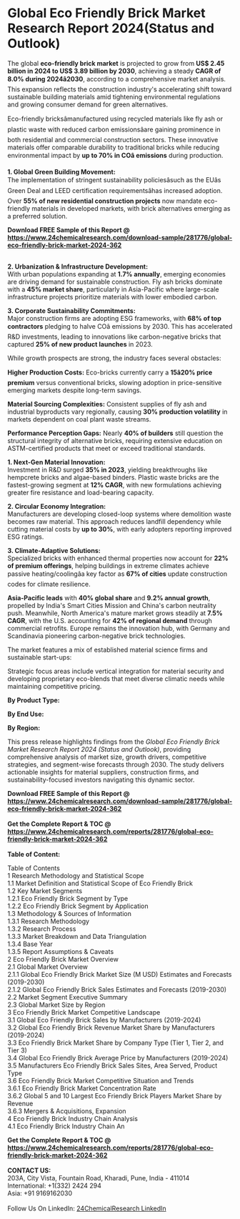 <h1>Global Eco Friendly Brick Market Research Report 2024(Status and Outlook)</h1><p>The global <strong>eco-friendly brick market</strong> is projected to grow from <strong>US$ 2.45 billion in 2024 to US$ 3.89 billion by 2030</strong>, achieving a steady <strong>CAGR of 8.0% during 2024â2030</strong>, according to a comprehensive market analysis. This expansion reflects the construction industry's accelerating shift toward sustainable building materials amid tightening environmental regulations and growing consumer demand for green alternatives.</p><p>Eco-friendly bricksâmanufactured using recycled materials like fly ash or plastic waste with reduced carbon emissionsâare gaining prominence in both residential and commercial construction sectors. These innovative materials offer comparable durability to traditional bricks while reducing environmental impact by <strong>up to 70% in COâ emissions</strong> during production.</p><p><strong>1. Global Green Building Movement:</strong><br>
The implementation of stringent sustainability policiesâsuch as the EUâs Green Deal and LEED certification requirementsâhas increased adoption. Over <strong>55% of new residential construction projects</strong> now mandate eco-friendly materials in developed markets, with brick alternatives emerging as a preferred solution.</p><div><b>Download FREE Sample of this Report @ 
            <a href="https://www.24chemicalresearch.com/download-sample/281776/global-eco-friendly-brick-market-2024-362">
            https://www.24chemicalresearch.com/download-sample/281776/global-eco-friendly-brick-market-2024-362</a></b></div><br><p><strong>2. Urbanization &amp; Infrastructure Development:</strong><br>
With urban populations expanding at <strong>1.7% annually</strong>, emerging economies are driving demand for sustainable construction. Fly ash bricks dominate with a <strong>45% market share</strong>, particularly in Asia-Pacific where large-scale infrastructure projects prioritize materials with lower embodied carbon.</p><p><strong>3. Corporate Sustainability Commitments:</strong><br>
Major construction firms are adopting ESG frameworks, with <strong>68% of top contractors</strong> pledging to halve COâ emissions by 2030. This has accelerated R&amp;D investments, leading to innovations like carbon-negative bricks that captured <strong>25% of new product launches</strong> in 2023.</p><p>While growth prospects are strong, the industry faces several obstacles:</p><p><strong>Higher Production Costs:</strong> Eco-bricks currently carry a <strong>15â20% price premium</strong> versus conventional bricks, slowing adoption in price-sensitive emerging markets despite long-term savings.</p><p><strong>Material Sourcing Complexities:</strong> Consistent supplies of fly ash and industrial byproducts vary regionally, causing <strong>30% production volatility</strong> in markets dependent on coal plant waste streams.</p><p><strong>Performance Perception Gaps:</strong> Nearly <strong>40% of builders</strong> still question the structural integrity of alternative bricks, requiring extensive education on ASTM-certified products that meet or exceed traditional standards.</p><p><strong>1. Next-Gen Material Innovation:</strong><br>
Investment in R&amp;D surged <strong>35% in 2023</strong>, yielding breakthroughs like hempcrete bricks and algae-based binders. Plastic waste bricks are the fastest-growing segment at <strong>12% CAGR</strong>, with new formulations achieving greater fire resistance and load-bearing capacity.</p><p><strong>2. Circular Economy Integration:</strong><br>
Manufacturers are developing closed-loop systems where demolition waste becomes raw material. This approach reduces landfill dependency while cutting material costs by <strong>up to 30%</strong>, with early adopters reporting improved ESG ratings.</p><p><strong>3. Climate-Adaptive Solutions:</strong><br>
Specialized bricks with enhanced thermal properties now account for <strong>22% of premium offerings</strong>, helping buildings in extreme climates achieve passive heating/coolingâa key factor as <strong>67% of cities</strong> update construction codes for climate resilience.</p><p><strong>Asia-Pacific leads</strong> with <strong>40% global share</strong> and <strong>9.2% annual growth</strong>, propelled by India's Smart Cities Mission and China's carbon neutrality push. Meanwhile, North America's mature market grows steadily at <strong>7.5% CAGR</strong>, with the U.S. accounting for <strong>42% of regional demand</strong> through commercial retrofits. Europe remains the innovation hub, with Germany and Scandinavia pioneering carbon-negative brick technologies.</p><p>The market features a mix of established material science firms and sustainable start-ups:</p><p>Strategic focus areas include vertical integration for material security and developing proprietary eco-blends that meet diverse climatic needs while maintaining competitive pricing.</p><p><strong>By Product Type:</strong></p><p><strong>By End Use:</strong></p><p><strong>By Region:</strong></p><p>This press release highlights findings from the <em>Global Eco Friendly Brick Market Research Report 2024 (Status and Outlook)</em>, providing comprehensive analysis of market size, growth drivers, competitive strategies, and segment-wise forecasts through 2030. The study delivers actionable insights for material suppliers, construction firms, and sustainability-focused investors navigating this dynamic sector.</p><div><b>Download FREE Sample of this Report @ 
            <a href="https://www.24chemicalresearch.com/download-sample/281776/global-eco-friendly-brick-market-2024-362">
            https://www.24chemicalresearch.com/download-sample/281776/global-eco-friendly-brick-market-2024-362</a></b></div><br><div><b>Get the Complete Report & TOC @ 
            <a href="https://www.24chemicalresearch.com/reports/281776/global-eco-friendly-brick-market-2024-362">
            https://www.24chemicalresearch.com/reports/281776/global-eco-friendly-brick-market-2024-362</a></b></div><br>
            <b>Table of Content:</b><p>Table of Contents<br />
 1 Research Methodology and Statistical Scope<br />
 1.1 Market Definition and Statistical Scope of Eco Friendly Brick<br />
 1.2 Key Market Segments<br />
 1.2.1 Eco Friendly Brick Segment by Type<br />
 1.2.2 Eco Friendly Brick Segment by Application<br />
 1.3 Methodology & Sources of Information<br />
 1.3.1 Research Methodology<br />
 1.3.2 Research Process<br />
 1.3.3 Market Breakdown and Data Triangulation<br />
 1.3.4 Base Year<br />
 1.3.5 Report Assumptions & Caveats<br />
 2 Eco Friendly Brick Market Overview<br />
 2.1 Global Market Overview<br />
 2.1.1 Global Eco Friendly Brick Market Size (M USD) Estimates and Forecasts (2019-2030)<br />
 2.1.2 Global Eco Friendly Brick Sales Estimates and Forecasts (2019-2030)<br />
 2.2 Market Segment Executive Summary<br />
 2.3 Global Market Size by Region<br />
 3 Eco Friendly Brick Market Competitive Landscape<br />
 3.1 Global Eco Friendly Brick Sales by Manufacturers (2019-2024)<br />
 3.2 Global Eco Friendly Brick Revenue Market Share by Manufacturers (2019-2024)<br />
 3.3 Eco Friendly Brick Market Share by Company Type (Tier 1, Tier 2, and Tier 3)<br />
 3.4 Global Eco Friendly Brick Average Price by Manufacturers (2019-2024)<br />
 3.5 Manufacturers Eco Friendly Brick Sales Sites, Area Served, Product Type<br />
 3.6 Eco Friendly Brick Market Competitive Situation and Trends<br />
 3.6.1 Eco Friendly Brick Market Concentration Rate<br />
 3.6.2 Global 5 and 10 Largest Eco Friendly Brick Players Market Share by Revenue<br />
 3.6.3 Mergers & Acquisitions, Expansion<br />
 4 Eco Friendly Brick Industry Chain Analysis<br />
 4.1 Eco Friendly Brick Industry Chain An</p><div><b>Get the Complete Report & TOC @ 
            <a href="https://www.24chemicalresearch.com/reports/281776/global-eco-friendly-brick-market-2024-362">
            https://www.24chemicalresearch.com/reports/281776/global-eco-friendly-brick-market-2024-362</a></b></div><br><b>CONTACT US:</b><br>
            203A, City Vista, Fountain Road, Kharadi, Pune, India - 411014<br>
            International: +1(332) 2424 294<br>
            Asia: +91 9169162030 <br><br>
            Follow Us On LinkedIn: <a href="https://www.linkedin.com/company/24chemicalresearch/">24ChemicalResearch LinkedIn</a>